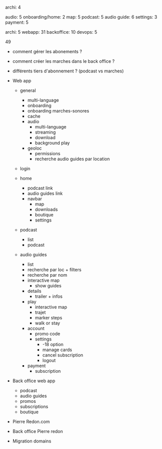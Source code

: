 archi: 4

audio: 5
onboarding/home: 2
map: 5
podcast: 5
audio guide: 6
settings: 3
payment: 5

archi: 5
webapp: 31
backoffice: 10
devops: 5

49


- comment gérer les abonements ?
- comment créer les marches dans le back office ?
- différents tiers d'abonnement ? (podcast vs marches)

- Web app
  - general
    - multi-language
    - onboarding
    - onboarding marches-sonores
    - cache
    - audio
      - multi-language
      - streaming
      - download
      - background play
    - geoloc
      - permissions
      - recherche audio guides par location    
  - login
  - home
    - podcast link
    - audio guides link
    - navbar
      - map
      - downloads
      - boutique
      - settings
  - podcast
    - list
    - podcast

  - audio guides
    - list
    - recherche par loc + filters
    - recherche par nom
    - interactive map
      - show guides
    - details
      - trailer + infos
    - play
      - interactive map
      - trajet
      - marker steps
      - walk or stay
    - account
      - promo code
      - settings
        - -18 option
        - manage cards
        - cancel subscription
        - logout
    - payment
      - subscription


- Back office web app
  - podcast
  - audio guides
  - promos
  - subscriptions
  - boutique


- Pierre Redon.com
- Back office Pierre redon

- Migration domains
